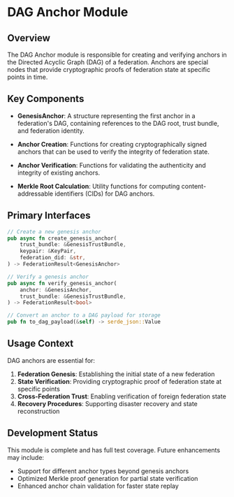 # DAG Anchor Module

## Overview

The DAG Anchor module is responsible for creating and verifying anchors in the Directed Acyclic Graph (DAG) of a federation. Anchors are special nodes that provide cryptographic proofs of federation state at specific points in time.

## Key Components

- **GenesisAnchor**: A structure representing the first anchor in a federation's DAG, containing references to the DAG root, trust bundle, and federation identity.

- **Anchor Creation**: Functions for creating cryptographically signed anchors that can be used to verify the integrity of federation state.

- **Anchor Verification**: Functions for validating the authenticity and integrity of existing anchors.

- **Merkle Root Calculation**: Utility functions for computing content-addressable identifiers (CIDs) for DAG anchors.

## Primary Interfaces

```rust
// Create a new genesis anchor
pub async fn create_genesis_anchor(
    trust_bundle: &GenesisTrustBundle,
    keypair: &KeyPair,
    federation_did: &str,
) -> FederationResult<GenesisAnchor>

// Verify a genesis anchor
pub async fn verify_genesis_anchor(
    anchor: &GenesisAnchor,
    trust_bundle: &GenesisTrustBundle,
) -> FederationResult<bool>

// Convert an anchor to a DAG payload for storage
pub fn to_dag_payload(&self) -> serde_json::Value
```

## Usage Context

DAG anchors are essential for:

1. **Federation Genesis**: Establishing the initial state of a new federation
2. **State Verification**: Providing cryptographic proof of federation state at specific points
3. **Cross-Federation Trust**: Enabling verification of foreign federation state
4. **Recovery Procedures**: Supporting disaster recovery and state reconstruction

## Development Status

This module is complete and has full test coverage. Future enhancements may include:

- Support for different anchor types beyond genesis anchors
- Optimized Merkle proof generation for partial state verification
- Enhanced anchor chain validation for faster state replay 